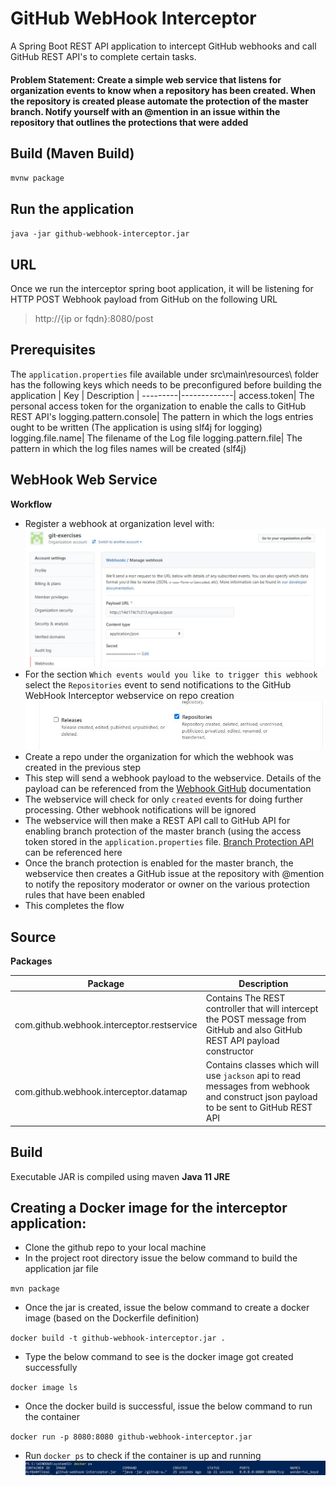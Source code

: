 # GitHub WebHook Interceptor
A Spring Boot REST API application to intercept GitHub webhooks and call GitHub REST API's to complete certain tasks. 

#### Problem Statement: Create a simple web service that listens for organization events to know when a repository has been created. When the repository is created please automate the protection of the master branch. Notify yourself with an @mention in an issue within the repository that outlines the protections that were added

## Build (Maven Build)
`mvnw package`

## Run the application
`java -jar github-webhook-interceptor.jar`

## URL
Once we run the interceptor spring boot application, it will be listening for HTTP POST Webhook payload from GitHub on the following URL
> http://{ip or fqdn}:8080/post

## Prerequisites
>
The `application.properties` file available under src\main\resources\ folder has the following keys which needs to be preconfigured before building the application
| Key | Description |
---------|-------------|
access.token|	The personal access token for the organization to enable the calls to GitHub REST API's
logging.pattern.console|	The pattern in which the logs entries ought to be written (The application is using slf4j for logging)
logging.file.name|	The filename of the Log file
logging.pattern.file|	The pattern in which the log files names will be created (slf4j)

## WebHook Web Service

**Workflow**
* Register a webhook at organization level with:  
![Screenshot](/images/Organization.JPG)
* For the section `Which events would you like to trigger this webhook` select the `Repositories` event to send notifications to the GitHub WebHook Interceptor webservice on repo creation
![Screenshot](/images/RepoWebhook.JPG)
* Create a repo under the organization for which the webhook was created in the previous step
* This step will send a webhook payload to the webservice. Details of the payload can be referenced from the [Webhook GitHub](https://docs.github.com/en/developers/webhooks-and-events/webhook-events-and-payloads#repository) documentation
* The webservice will check for only `created` events for doing further processing. Other webhook notifications will be ignored
* The webservice will then make a REST API call to GitHub API for enabling branch protection of the master branch (using the access token stored in the `application.properties` file. [Branch Protection API](https://docs.github.com/en/rest/reference/repos#branches) can be referenced here
* Once the branch protection is enabled for the master branch, the webservice then creates a GitHub issue at the repository with @mention to notify the repository moderator or owner on the various protection rules that have been enabled
* This completes the flow

## Source
**Packages**

|Package|	Description|
---------|---------
com.github.webhook.interceptor.restservice|	Contains The REST controller that will intercept the POST message from GitHub and also GitHub REST API payload constructor
com.github.webhook.interceptor.datamap|	Contains classes which will use `jackson` api to read messages from webhook and construct json payload to be sent to GitHub REST API

## Build
Executable JAR is compiled using maven
**Java 11 JRE**

## Creating a Docker image for the interceptor application:
* Clone the github repo to your local machine
* In the project root directory issue the below command to build the application jar file
>
`mvn package `
* Once the jar is created, issue the below command to create a docker image (based on the Dockerfile definition)
>
`docker build -t github-webhook-interceptor.jar .`
* Type the below command to see is the docker image got created successfully
>
`docker image ls`
* Once the docker build is successful, issue the below command to run the container
>
`docker run -p 8080:8080 github-webhook-interceptor.jar`
* Run `docker ps` to check if the container is up and running
![Screenshot](/images/DockerUp.JPG)

